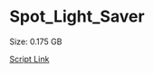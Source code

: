 # Spot_Light_Saver

Size: 0.175 GB

[Script Link](https://github.com/liuyal/Archive/blob/master/Python/Utilities/Miscellaneous/spotlight_saver.py)
